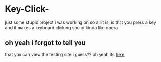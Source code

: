 # Key-Click-
just some stupid project i was working on so all it is, is that you press a key and it makes a keyboard clicking sound kinda like opera


## oh yeah i forgot to tell you
that you can view the testing site i guess??
 oh yeah its [here](https://keystroke-stuff-idk.chawa-uwu.repl.co/)
